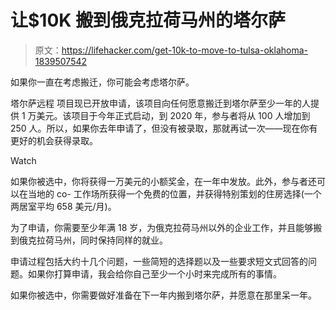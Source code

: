 # 让$10K 搬到俄克拉荷马州的塔尔萨

> 原文：<https://lifehacker.com/get-10k-to-move-to-tulsa-oklahoma-1839507542>

如果你一直在考虑搬迁，你可能会考虑塔尔萨。

塔尔萨远程 项目现已开放申请，该项目向任何愿意搬迁到塔尔萨至少一年的人提供 1 万美元。该项目于今年正式启动，到 2020 年，参与者将从 100 人增加到 250 人。所以，如果你去年申请了，但没有被录取，那就再试一次——现在你有更好的机会获得录取。

Watch

如果你被选中，你将获得一万美元的小额奖金，在一年中发放。此外，参与者还可以在当地的 co- 工作场所获得一个免费的位置，并获得特别策划的住房选择(一个两居室平均 658 美元/月)。

为了申请，你需要至少年满 18 岁，为俄克拉荷马州以外的企业工作，并且能够搬到俄克拉荷马州，同时保持同样的就业。

申请过程包括大约十几个问题，一些简短的选择题以及一些要求短文式回答的问题。如果你打算申请，我会给你自己至少一个小时来完成所有的事情。

如果你被选中，你需要做好准备在下一年内搬到塔尔萨，并愿意在那里呆一年。
